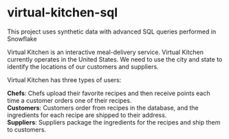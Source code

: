 # virtual-kitchen-sql
This project uses synthetic data with advanced SQL queries performed in Snowflake

Virtual Kitchen is an interactive meal-delivery service. Virtual Kitchen currently operates in the United States. We need to use the city and state to identify the locations of our customers and suppliers.

Virtual Kitchen has three types of users:

**Chefs**: Chefs upload their favorite recipes and then receive points each time a customer orders one of their recipes. <br>
**Customers**: Customers order from recipes in the database, and the ingredients for each recipe are shipped to their address. <br>
**Suppliers**: Suppliers package the ingredients for the recipes and ship them to customers. <br>
